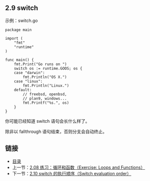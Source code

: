 ## 2.9 switch

示例：switch.go

    package main

    import (
    	"fmt"
    	"runtime"
    )

    func main() {
    	fmt.Print("Go runs on ")
    	switch os := runtime.GOOS; os {
    	case "darwin":
    		fmt.Println("OS X.")
    	case "linux":
    		fmt.Println("Linux.")
    	default:
    		// freebsd, openbsd,
    		// plan9, windows...
    		fmt.Printf("%s.", os)
    	}
    }


你可能已经知道 switch 语句会长什么样了。

除非以 fallthrough 语句结束，否则分支会自动终止。

## 链接
* [目录](https://github.com/gnefiy/go-tour-zh/blob/master/README.md)
* 上一节：[2.08 练习：循环和函数（Exercise: Loops and Functions）](https://github.com/gnefiy/go-tour-zh/blob/master/tour/flowcontrol/02.08.md)
* 下一节：[2.10 switch 的执行顺序（Switch evaluation order）](https://github.com/gnefiy/go-tour-zh/blob/master/tour/flowcontrol/02.10.md)
